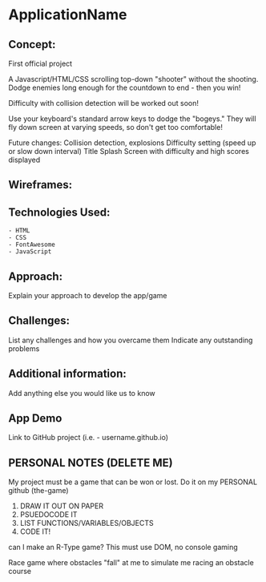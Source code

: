 # ApplicationName

## Concept: 
First official project

A Javascript/HTML/CSS scrolling top-down "shooter" without the shooting. Dodge enemies long enough for the countdown to end - then you win!

Difficulty with collision detection will be worked out soon!

Use your keyboard's standard arrow keys to dodge the "bogeys." They will fly down screen at varying speeds, so don't get too comfortable!

Future changes: Collision detection, explosions Difficulty setting (speed up or slow down interval) Title Splash Screen with difficulty and high scores displayed

## Wireframes:

## Technologies Used:
    - HTML
    - CSS 
    - FontAwesome 
    - JavaScript

## Approach: 
Explain your approach to develop the app/game

## Challenges: 
List any challenges and how you overcame them
Indicate any outstanding problems

## Additional information:
Add anything else you would like us to know 

## App Demo 
Link to GitHub project (i.e. - username.github.io)


## PERSONAL NOTES (DELETE ME)

My project must be a game that can be won or lost. Do it on my PERSONAL github (the-game)

1. DRAW IT OUT ON PAPER
2. PSUEDOCODE IT
3. LIST FUNCTIONS/VARIABLES/OBJECTS
4. CODE IT!

can I make an R-Type game? This must use DOM, no console gaming

Race game where obstacles "fall" at me to simulate me racing an obstacle course